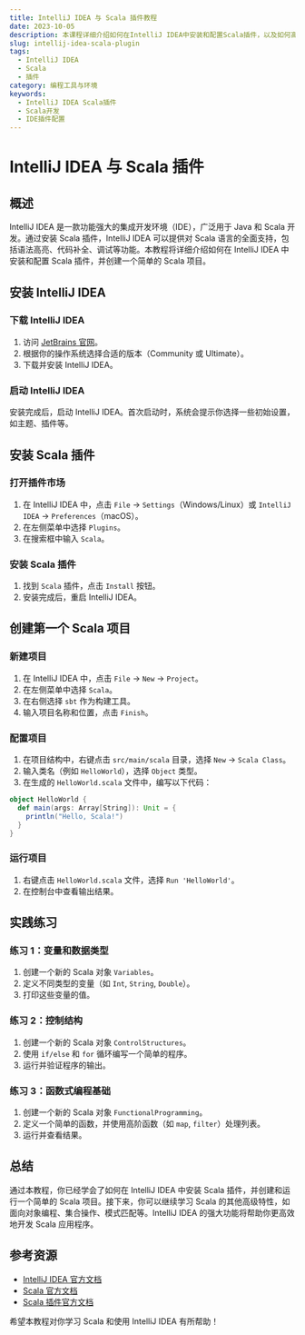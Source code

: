 ```yaml
---
title: IntelliJ IDEA 与 Scala 插件教程
date: 2023-10-05
description: 本课程详细介绍如何在IntelliJ IDEA中安装和配置Scala插件，以及如何高效使用该插件进行Scala开发。
slug: intellij-idea-scala-plugin
tags:
  - IntelliJ IDEA
  - Scala
  - 插件
category: 编程工具与环境
keywords:
  - IntelliJ IDEA Scala插件
  - Scala开发
  - IDE插件配置
---
```


# IntelliJ IDEA 与 Scala 插件

## 概述

IntelliJ IDEA 是一款功能强大的集成开发环境（IDE），广泛用于 Java 和 Scala 开发。通过安装 Scala 插件，IntelliJ IDEA 可以提供对 Scala 语言的全面支持，包括语法高亮、代码补全、调试等功能。本教程将详细介绍如何在 IntelliJ IDEA 中安装和配置 Scala 插件，并创建一个简单的 Scala 项目。

## 安装 IntelliJ IDEA

### 下载 IntelliJ IDEA

1. 访问 [JetBrains 官网](https://www.jetbrains.com/idea/download/)。
2. 根据你的操作系统选择合适的版本（Community 或 Ultimate）。
3. 下载并安装 IntelliJ IDEA。

### 启动 IntelliJ IDEA

安装完成后，启动 IntelliJ IDEA。首次启动时，系统会提示你选择一些初始设置，如主题、插件等。

## 安装 Scala 插件

### 打开插件市场

1. 在 IntelliJ IDEA 中，点击 `File` -> `Settings`（Windows/Linux）或 `IntelliJ IDEA` -> `Preferences`（macOS）。
2. 在左侧菜单中选择 `Plugins`。
3. 在搜索框中输入 `Scala`。

### 安装 Scala 插件

1. 找到 `Scala` 插件，点击 `Install` 按钮。
2. 安装完成后，重启 IntelliJ IDEA。

## 创建第一个 Scala 项目

### 新建项目

1. 在 IntelliJ IDEA 中，点击 `File` -> `New` -> `Project`。
2. 在左侧菜单中选择 `Scala`。
3. 在右侧选择 `sbt` 作为构建工具。
4. 输入项目名称和位置，点击 `Finish`。

### 配置项目

1. 在项目结构中，右键点击 `src/main/scala` 目录，选择 `New` -> `Scala Class`。
2. 输入类名（例如 `HelloWorld`），选择 `Object` 类型。
3. 在生成的 `HelloWorld.scala` 文件中，编写以下代码：

```scala
object HelloWorld {
  def main(args: Array[String]): Unit = {
    println("Hello, Scala!")
  }
}
```

### 运行项目

1. 右键点击 `HelloWorld.scala` 文件，选择 `Run 'HelloWorld'`。
2. 在控制台中查看输出结果。

## 实践练习

### 练习 1：变量和数据类型

1. 创建一个新的 Scala 对象 `Variables`。
2. 定义不同类型的变量（如 `Int`, `String`, `Double`）。
3. 打印这些变量的值。

### 练习 2：控制结构

1. 创建一个新的 Scala 对象 `ControlStructures`。
2. 使用 `if/else` 和 `for` 循环编写一个简单的程序。
3. 运行并验证程序的输出。

### 练习 3：函数式编程基础

1. 创建一个新的 Scala 对象 `FunctionalProgramming`。
2. 定义一个简单的函数，并使用高阶函数（如 `map`, `filter`）处理列表。
3. 运行并查看结果。

## 总结

通过本教程，你已经学会了如何在 IntelliJ IDEA 中安装 Scala 插件，并创建和运行一个简单的 Scala 项目。接下来，你可以继续学习 Scala 的其他高级特性，如面向对象编程、集合操作、模式匹配等。IntelliJ IDEA 的强大功能将帮助你更高效地开发 Scala 应用程序。

## 参考资源

- [IntelliJ IDEA 官方文档](https://www.jetbrains.com/help/idea/discover-intellij-idea.html)
- [Scala 官方文档](https://docs.scala-lang.org/)
- [Scala 插件官方文档](https://plugins.jetbrains.com/plugin/1347-scala)

希望本教程对你学习 Scala 和使用 IntelliJ IDEA 有所帮助！